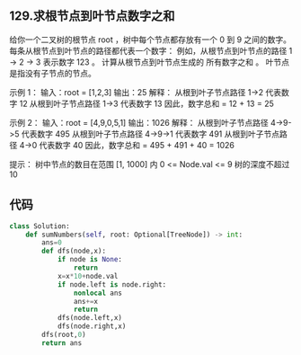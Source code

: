 ## 129.求根节点到叶节点数字之和
给你一个二叉树的根节点 root ，树中每个节点都存放有一个 0 到 9 之间的数字。
每条从根节点到叶节点的路径都代表一个数字：
例如，从根节点到叶节点的路径 1 -> 2 -> 3 表示数字 123 。
计算从根节点到叶节点生成的 所有数字之和 。
叶节点 是指没有子节点的节点。

示例 1：
输入：root = [1,2,3]
输出：25
解释：
从根到叶子节点路径 1->2 代表数字 12
从根到叶子节点路径 1->3 代表数字 13
因此，数字总和 = 12 + 13 = 25

示例 2：
输入：root = [4,9,0,5,1]
输出：1026
解释：
从根到叶子节点路径 4->9->5 代表数字 495
从根到叶子节点路径 4->9->1 代表数字 491
从根到叶子节点路径 4->0 代表数字 40
因此，数字总和 = 495 + 491 + 40 = 1026
 
提示：
树中节点的数目在范围 [1, 1000] 内
0 <= Node.val <= 9
树的深度不超过 10

## 代码
```py
class Solution:
    def sumNumbers(self, root: Optional[TreeNode]) -> int:
        ans=0
        def dfs(node,x):
            if node is None:
                return
            x=x*10+node.val 
            if node.left is node.right:
                nonlocal ans 
                ans+=x
                return 
            dfs(node.left,x)
            dfs(node.right,x)
        dfs(root,0)
        return ans 
```
